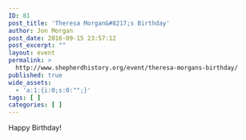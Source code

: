 ```yaml
---
ID: 81
post_title: 'Theresa Morgan&#8217;s Birthday'
author: Jon Morgan
post_date: 2016-09-15 23:57:12
post_excerpt: ""
layout: event
permalink: >
  http://www.shepherdhistory.org/event/theresa-morgans-birthday/
published: true
wide_assets:
  - 'a:1:{i:0;s:0:"";}'
tags: [ ]
categories: [ ]
---
```

Happy Birthday!